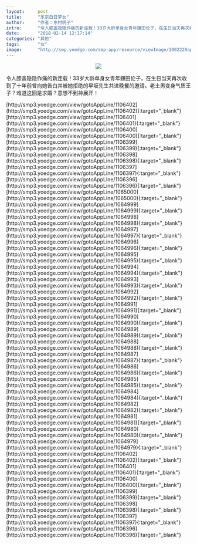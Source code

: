 ```yaml
---
layout:     post
title:      "东京白日梦女"
author:     "作者：东村明子"
intro:      "令人膝盖隐隐作痛的新连载！33岁大龄单身女青年鎌田伦子，在生日当天再次收到了十年前曾向她告白并被她拒绝的早坂先生共进晚餐的邀请。老土男变身气质王子？难道这回是求婚？意想不到神展开！"
date:       "2018-02-14 12:17:14"
categories: "其他"
tags:       "女"
image:      "http://smp.yoedge.com/smp-app/resource/viewImage/1002220appline.png"
---
```

<div style="text-align: center">
<p><img src="http://smp.yoedge.com/smp-app/resource/viewImage/1002220appline.png"/></p>
</div>
<p class="post-meta">
<span>令人膝盖隐隐作痛的新连载！33岁大龄单身女青年鎌田伦子，在生日当天再次收到了十年前曾向她告白并被她拒绝的早坂先生共进晚餐的邀请。老土男变身气质王子？难道这回是求婚？意想不到神展开！</span>
</p>
[http://smp3.yoedge.com/view/gotoAppLine/1106402](http://smp3.yoedge.com/view/gotoAppLine/1106402){:target="_blank"}
[http://smp3.yoedge.com/view/gotoAppLine/1106401](http://smp3.yoedge.com/view/gotoAppLine/1106401){:target="_blank"}
[http://smp3.yoedge.com/view/gotoAppLine/1106400](http://smp3.yoedge.com/view/gotoAppLine/1106400){:target="_blank"}
[http://smp3.yoedge.com/view/gotoAppLine/1106399](http://smp3.yoedge.com/view/gotoAppLine/1106399){:target="_blank"}
[http://smp3.yoedge.com/view/gotoAppLine/1106398](http://smp3.yoedge.com/view/gotoAppLine/1106398){:target="_blank"}
[http://smp3.yoedge.com/view/gotoAppLine/1106397](http://smp3.yoedge.com/view/gotoAppLine/1106397){:target="_blank"}
[http://smp3.yoedge.com/view/gotoAppLine/1106396](http://smp3.yoedge.com/view/gotoAppLine/1106396){:target="_blank"}
[http://smp3.yoedge.com/view/gotoAppLine/1065000](http://smp3.yoedge.com/view/gotoAppLine/1065000){:target="_blank"}
[http://smp3.yoedge.com/view/gotoAppLine/1064999](http://smp3.yoedge.com/view/gotoAppLine/1064999){:target="_blank"}
[http://smp3.yoedge.com/view/gotoAppLine/1064998](http://smp3.yoedge.com/view/gotoAppLine/1064998){:target="_blank"}
[http://smp3.yoedge.com/view/gotoAppLine/1064997](http://smp3.yoedge.com/view/gotoAppLine/1064997){:target="_blank"}
[http://smp3.yoedge.com/view/gotoAppLine/1064996](http://smp3.yoedge.com/view/gotoAppLine/1064996){:target="_blank"}
[http://smp3.yoedge.com/view/gotoAppLine/1064995](http://smp3.yoedge.com/view/gotoAppLine/1064995){:target="_blank"}
[http://smp3.yoedge.com/view/gotoAppLine/1064994](http://smp3.yoedge.com/view/gotoAppLine/1064994){:target="_blank"}
[http://smp3.yoedge.com/view/gotoAppLine/1064993](http://smp3.yoedge.com/view/gotoAppLine/1064993){:target="_blank"}
[http://smp3.yoedge.com/view/gotoAppLine/1064992](http://smp3.yoedge.com/view/gotoAppLine/1064992){:target="_blank"}
[http://smp3.yoedge.com/view/gotoAppLine/1064991](http://smp3.yoedge.com/view/gotoAppLine/1064991){:target="_blank"}
[http://smp3.yoedge.com/view/gotoAppLine/1064990](http://smp3.yoedge.com/view/gotoAppLine/1064990){:target="_blank"}
[http://smp3.yoedge.com/view/gotoAppLine/1064989](http://smp3.yoedge.com/view/gotoAppLine/1064989){:target="_blank"}
[http://smp3.yoedge.com/view/gotoAppLine/1064988](http://smp3.yoedge.com/view/gotoAppLine/1064988){:target="_blank"}
[http://smp3.yoedge.com/view/gotoAppLine/1064987](http://smp3.yoedge.com/view/gotoAppLine/1064987){:target="_blank"}
[http://smp3.yoedge.com/view/gotoAppLine/1064986](http://smp3.yoedge.com/view/gotoAppLine/1064986){:target="_blank"}
[http://smp3.yoedge.com/view/gotoAppLine/1064985](http://smp3.yoedge.com/view/gotoAppLine/1064985){:target="_blank"}
[http://smp3.yoedge.com/view/gotoAppLine/1064984](http://smp3.yoedge.com/view/gotoAppLine/1064984){:target="_blank"}
[http://smp3.yoedge.com/view/gotoAppLine/1064982](http://smp3.yoedge.com/view/gotoAppLine/1064982){:target="_blank"}
[http://smp3.yoedge.com/view/gotoAppLine/1064981](http://smp3.yoedge.com/view/gotoAppLine/1064981){:target="_blank"}
[http://smp3.yoedge.com/view/gotoAppLine/1064980](http://smp3.yoedge.com/view/gotoAppLine/1064980){:target="_blank"}
[http://smp3.yoedge.com/view/gotoAppLine/1064979](http://smp3.yoedge.com/view/gotoAppLine/1064979){:target="_blank"}
[http://smp3.yoedge.com/view/gotoAppLine/1106402](http://smp3.yoedge.com/view/gotoAppLine/1106402){:target="_blank"}
[http://smp3.yoedge.com/view/gotoAppLine/1106401](http://smp3.yoedge.com/view/gotoAppLine/1106401){:target="_blank"}
[http://smp3.yoedge.com/view/gotoAppLine/1106400](http://smp3.yoedge.com/view/gotoAppLine/1106400){:target="_blank"}
[http://smp3.yoedge.com/view/gotoAppLine/1106399](http://smp3.yoedge.com/view/gotoAppLine/1106399){:target="_blank"}
[http://smp3.yoedge.com/view/gotoAppLine/1106398](http://smp3.yoedge.com/view/gotoAppLine/1106398){:target="_blank"}
[http://smp3.yoedge.com/view/gotoAppLine/1106397](http://smp3.yoedge.com/view/gotoAppLine/1106397){:target="_blank"}
[http://smp3.yoedge.com/view/gotoAppLine/1106396](http://smp3.yoedge.com/view/gotoAppLine/1106396){:target="_blank"}


